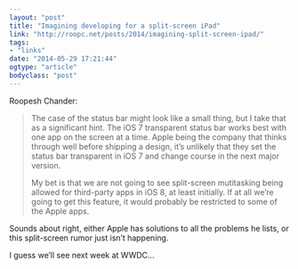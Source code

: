 ```yaml
---
layout: "post"
title: "Imagining developing for a split-screen iPad"
link: "http://roopc.net/posts/2014/imagining-split-screen-ipad/"
tags: 
- "links"
date: "2014-05-29 17:21:44"
ogtype: "article"
bodyclass: "post"
---
```


Roopesh Chander:

> The case of the status bar might look like a small thing, but I take that as a significant hint. The iOS 7 transparent status bar works best with one app on the screen at a time. Apple being the company that thinks through well before shipping a design, it’s unlikely that they set the status bar transparent in iOS 7 and change course in the next major version.
> 
>  My bet is that we are not going to see split-screen mutitasking being allowed for third-party apps in iOS 8, at least initially. If at all we’re going to get this feature, it would probably be restricted to some of the Apple apps.

Sounds about right, either Apple has solutions to all the problems he lists, or this split-screen rumor just isn’t happening.

I guess we’ll see next week at WWDC…